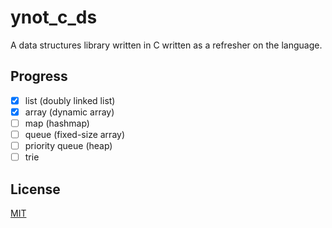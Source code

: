 # ynot\_c\_ds

A data structures library written in C written as a refresher on the language.

## Progress

- [x] list (doubly linked list)
- [x] array (dynamic array)
- [ ] map (hashmap)
- [ ] queue (fixed-size array)
- [ ] priority queue (heap)
- [ ] trie

## License

[MIT](LICENSE.txt)
